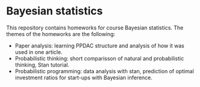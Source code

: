 # Bayesian statistics

This repository contains homeworks for course Bayesian statistics. The themes of the homeworks are the following:
* Paper analysis: learning PPDAC structure and analysis of how it was used in one article.
* Probabilistic thinking: short comparisson of natural and probabilistic thinking, Stan tutorial.
* Probabilistic programming: data analysis with stan, prediction of optimal investment ratios for start-ups with Bayesian inference.
